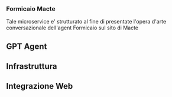 ### Formicaio Macte

Tale microservice e' strutturato al fine di presentate l'opera d'arte conversazionale dell'agent Formicaio sul sito di Macte

## GPT Agent

## Infrastruttura

## Integrazione Web

